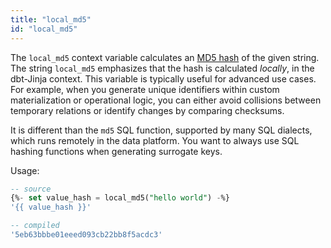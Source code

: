 ```yaml
---
title: "local_md5"
id: "local_md5"
---
```


The `local_md5` context variable calculates an [MD5 hash](https://en.wikipedia.org/wiki/MD5) of the given string. The string `local_md5` emphasizes that the hash is calculated _locally_, in the dbt-Jinja context. This variable is typically useful for advanced use cases. For example, when you generate unique identifiers within custom materialization or operational logic, you can either avoid collisions between temporary relations or identify changes by comparing checksums.

It is different than the `md5` SQL function, supported by many SQL dialects, which runs remotely in the data platform. You want to always use SQL hashing functions when generating <Term id="surrogate-key">surrogate keys</Term>.

Usage:
```sql
-- source
{%- set value_hash = local_md5("hello world") -%}
'{{ value_hash }}'

-- compiled
'5eb63bbbe01eeed093cb22bb8f5acdc3'
```
